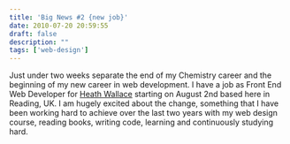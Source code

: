 ```yaml
---
title: 'Big News #2 {new job}'
date: 2010-07-20 20:59:55
draft: false
description: ""
tags: ['web-design']
---
```


Just under two weeks separate the end of my Chemistry career and the beginning of my new career in web development. I have a job as Front End Web Developer for [Heath Wallace](http://www.heathwallace.co.uk/ "heath wallace") starting on August 2nd based here in Reading, UK. I am hugely excited about the change, something that I have been working hard to achieve over the last two years with my web design course, reading books, writing code, learning and continuously studying hard.